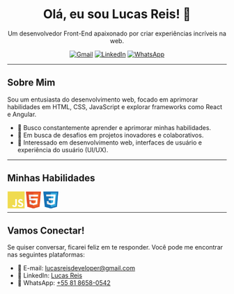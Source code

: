 <h1 align="center">Olá, eu sou Lucas Reis! 👋</h1>

<p align="center">Um desenvolvedor Front-End apaixonado por criar experiências incríveis na web.</p>

<p align="center">
  <a href="mailto:lucasreisdeveloper@gmail.com"><img src="https://img.shields.io/badge/-Gmail-%23D14836?style=flat-square&logo=gmail&logoColor=white" alt="Gmail"></a>
  <a href="https://www.linkedin.com/in/lucasreisv/"><img src="https://img.shields.io/badge/-LinkedIn-%230A66C2?style=flat-square&logo=linkedin&logoColor=white" alt="LinkedIn"></a>
  <a href="https://wa.me/558186580542"><img src="https://img.shields.io/badge/-WhatsApp-%2325D366?style=flat-square&logo=whatsapp&logoColor=white" alt="WhatsApp"></a>
</p>

---

## Sobre Mim

Sou um entusiasta do desenvolvimento web, focado em aprimorar habilidades em HTML, CSS, JavaScript e explorar frameworks como React e Angular.

- 🌱 Busco constantemente aprender e aprimorar minhas habilidades.
- 💼 Em busca de desafios em projetos inovadores e colaborativos.
- 🔭 Interessado em desenvolvimento web, interfaces de usuário e experiência do usuário (UI/UX).

---

## Minhas Habilidades

<img align="left" alt="JavaScript" width="40px" src="https://raw.githubusercontent.com/devicons/devicon/master/icons/javascript/javascript-plain.svg" />
<img align="left" alt="HTML5" width="40px" src="https://raw.githubusercontent.com/devicons/devicon/master/icons/html5/html5-original.svg" />
<img align="left" alt="CSS3" width="40px" src="https://raw.githubusercontent.com/devicons/devicon/master/icons/css3/css3-original.svg" />

<br><br>

---

## Vamos Conectar!

Se quiser conversar, ficarei feliz em te responder. Você pode me encontrar nas seguintes plataformas:

- 📧 E-mail: lucasreisdeveloper@gmail.com
- 💼 LinkedIn: [Lucas Reis](https://www.linkedin.com/in/lucasreisv/)
- 📱 WhatsApp: [+55 81 8658-0542](https://wa.me/558186580542)

